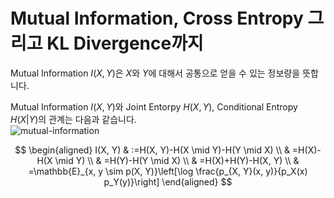 # Mutual Information, Cross Entropy 그리고 KL Divergence까지
Mutual Information $I(X, Y)$은 $X$와 $Y$에 대해서 공통으로 얻을 수 있는 정보량을 뜻합니다.   

Mutual Information $I(X, Y)$와 Joint Entorpy $H(X, Y)$, Conditional Entropy $H(X|Y)$의 관계는 다음과 같습니다.  
![mutual-information](https://user-images.githubusercontent.com/7252598/230711668-e5617283-21b7-4328-9532-b1cf6de6d35d.svg)

$$
\begin{aligned}
I(X, Y) & :=H(X, Y)-H(X \mid Y)-H(Y \mid X) \\
& =H(X)-H(X \mid Y) \\
& =H(Y)-H(Y \mid X) \\
& =H(X)+H(Y)-H(X, Y) \\
& =\mathbb{E}_{x, y \sim p(X, Y)}\left[\log \frac{p_{X, Y}(x, y)}{p_X(x) p_Y(y)}\right]
\end{aligned}
$$
